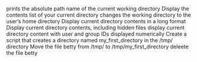 prints the absolute path name of the current working directory
Display the contents list of your current directory
changes the working directory to the user’s home directory
Display current directory contents in a long format
Display current directory contents, including hidden files
display current directory content with user and group IDs displayed numerically
Create a script that creates a directory named my_first_directory in the /tmp/ directory
Move the file betty from /tmp/ to /tmp/my_first_directory
deleete the file betty
